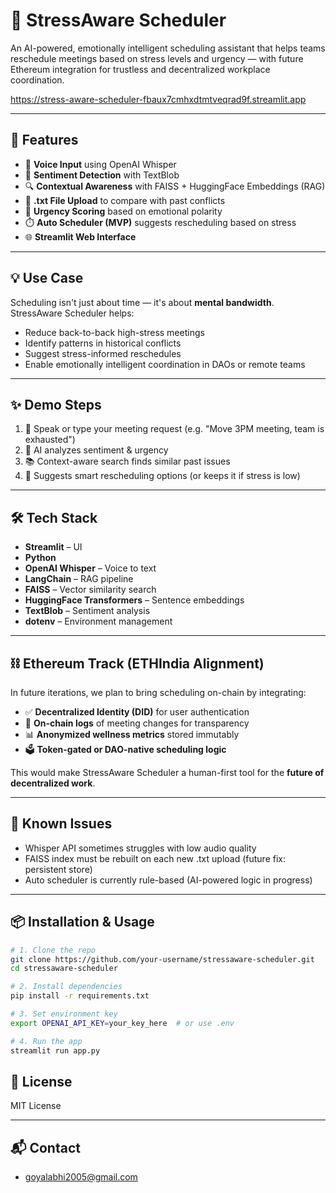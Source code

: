 # 🧠 StressAware Scheduler

An AI-powered, emotionally intelligent scheduling assistant that helps teams reschedule meetings based on stress levels and urgency — with future Ethereum integration for trustless and decentralized workplace coordination.

https://stress-aware-scheduler-fbaux7cmhxdtmtveqrad9f.streamlit.app

---

## 🚀 Features

- 🎤 **Voice Input** using OpenAI Whisper
- 🧠 **Sentiment Detection** with TextBlob
- 🔍 **Contextual Awareness** with FAISS + HuggingFace Embeddings (RAG)
- 📂 **.txt File Upload** to compare with past conflicts
- 🤖 **Urgency Scoring** based on emotional polarity
- ⏱️ **Auto Scheduler (MVP)** suggests rescheduling based on stress
- 🌐 **Streamlit Web Interface**

---

## 💡 Use Case

Scheduling isn't just about time — it's about **mental bandwidth**. StressAware Scheduler helps:

- Reduce back-to-back high-stress meetings  
- Identify patterns in historical conflicts  
- Suggest stress-informed reschedules  
- Enable emotionally intelligent coordination in DAOs or remote teams

---

## ✨ Demo Steps

1. 🎤 Speak or type your meeting request (e.g. "Move 3PM meeting, team is exhausted")
2. 🧠 AI analyzes sentiment & urgency
3. 📚 Context-aware search finds similar past issues
4. 📅 Suggests smart rescheduling options (or keeps it if stress is low)

---

## 🛠️ Tech Stack

- **Streamlit** – UI
- **Python**
- **OpenAI Whisper** – Voice to text
- **LangChain** – RAG pipeline
- **FAISS** – Vector similarity search
- **HuggingFace Transformers** – Sentence embeddings
- **TextBlob** – Sentiment analysis
- **dotenv** – Environment management

---

## ⛓️ Ethereum Track (ETHIndia Alignment)

In future iterations, we plan to bring scheduling on-chain by integrating:

- ✅ **Decentralized Identity (DID)** for user authentication
- 📜 **On-chain logs** of meeting changes for transparency
- 📊 **Anonymized wellness metrics** stored immutably
- 🗳️ **Token-gated or DAO-native scheduling logic**

This would make StressAware Scheduler a human-first tool for the **future of decentralized work**.

---

## 🐛 Known Issues

- Whisper API sometimes struggles with low audio quality
- FAISS index must be rebuilt on each new .txt upload (future fix: persistent store)
- Auto scheduler is currently rule-based (AI-powered logic in progress)

---

## 📦 Installation & Usage

```bash
# 1. Clone the repo
git clone https://github.com/your-username/stressaware-scheduler.git
cd stressaware-scheduler

# 2. Install dependencies
pip install -r requirements.txt

# 3. Set environment key
export OPENAI_API_KEY=your_key_here  # or use .env

# 4. Run the app
streamlit run app.py
```

## 📃 License

MIT License

---

## 📬 Contact

- goyalabhi2005@gmail.com
